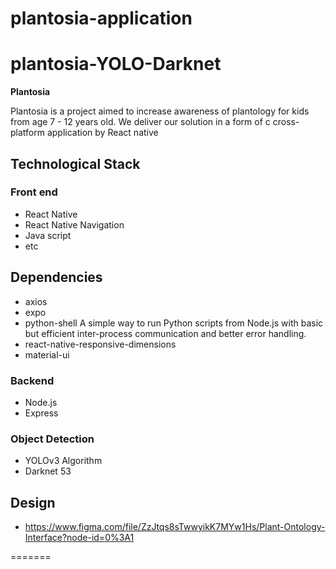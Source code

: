 # plantosia-application

# plantosia-YOLO-Darknet





**Plantosia**

Plantosia is a project aimed to increase awareness of plantology for kids from age 7 - 12 years old. We deliver our solution in a form of c cross-platform application by React native

## Technological Stack

### Front end
- React Native
- React Native Navigation
- Java script
- etc

## Dependencies
- axios
- expo
- python-shell
A simple way to run Python scripts from Node.js with basic but efficient inter-process communication and better error handling.
- react-native-responsive-dimensions
- material-ui

### Backend
- Node.js
- Express


### Object Detection

- YOLOv3 Algorithm
- Darknet 53


## Design 
- https://www.figma.com/file/ZzJtqs8sTwwyikK7MYw1Hs/Plant-Ontology-Interface?node-id=0%3A1

=======

